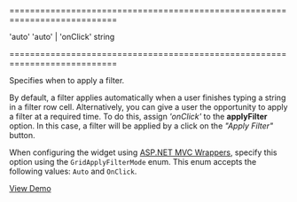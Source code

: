 <!--**
/*-------------------------------------------
    Auto-generated file. Do not modify.
-------------------------------------------

**-->
===========================================================================
<!--default-->'auto'<!--/default-->
<!--acceptValues-->'auto' | 'onClick'<!--/acceptValues-->
<!--type-->string<!--/type-->
===========================================================================

<!--shortDescription-->
Specifies when to apply a filter.
<!--/shortDescription-->

<!--fullDescription-->
By default, a filter applies automatically when a user finishes typing a string in a filter row cell. Alternatively, you can give a user the opportunity to apply a filter at a required time. To do this, assign *'onClick'* to the **applyFilter** option. In this case, a filter will be applied by a click on the *"Apply Filter"* button.

When configuring the widget using [ASP.NET MVC Wrappers](/Documentation/Guide/ASP.NET_MVC_Wrappers/Fundamentals/), specify this option using the `GridApplyFilterMode` enum. This enum accepts the following values: `Auto` and `OnClick`.

<a href="http://js.devexpress.com/Demos/WidgetsGallery/#demo/datagridgridfilteringandsortingfiltering/" class="button orange small fix-width-155" style="margin-right: 20px;" target="_blank">View Demo</a>
<!--/fullDescription-->